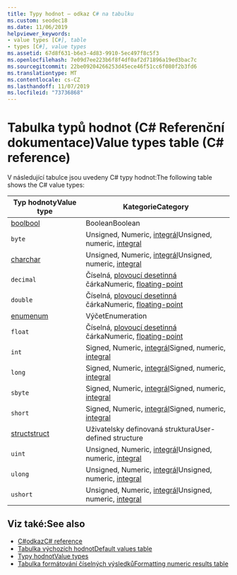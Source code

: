```yaml
---
title: Typy hodnot – odkaz C# na tabulku
ms.custom: seodec18
ms.date: 11/06/2019
helpviewer_keywords:
- value types [C#], table
- types [C#], value types
ms.assetid: 67d8f631-b6e3-4d83-9910-5ec497f8c5f3
ms.openlocfilehash: 7e09d7ee223b6f8f4df0af2d71896a19ed3bac7c
ms.sourcegitcommit: 22be09204266253d45ece46f51cc6f080f2b3fd6
ms.translationtype: MT
ms.contentlocale: cs-CZ
ms.lasthandoff: 11/07/2019
ms.locfileid: "73736868"
---
```

# <a name="value-types-table-c-reference"></a><span data-ttu-id="648d7-102">Tabulka typů hodnot (C# Referenční dokumentace)</span><span class="sxs-lookup"><span data-stu-id="648d7-102">Value types table (C# reference)</span></span>

<span data-ttu-id="648d7-103">V následující tabulce jsou uvedeny C# typy hodnot:</span><span class="sxs-lookup"><span data-stu-id="648d7-103">The following table shows the C# value types:</span></span>

|<span data-ttu-id="648d7-104">Typ hodnoty</span><span class="sxs-lookup"><span data-stu-id="648d7-104">Value type</span></span>|<span data-ttu-id="648d7-105">Kategorie</span><span class="sxs-lookup"><span data-stu-id="648d7-105">Category</span></span>|
|----------------|--------------|
|[<span data-ttu-id="648d7-106">bool</span><span class="sxs-lookup"><span data-stu-id="648d7-106">bool</span></span>](bool.md)|<span data-ttu-id="648d7-107">Boolean</span><span class="sxs-lookup"><span data-stu-id="648d7-107">Boolean</span></span>|
|`byte`|<span data-ttu-id="648d7-108">Unsigned, Numeric, [integrál](../builtin-types/integral-numeric-types.md)</span><span class="sxs-lookup"><span data-stu-id="648d7-108">Unsigned, numeric, [integral](../builtin-types/integral-numeric-types.md)</span></span>|
|[<span data-ttu-id="648d7-109">char</span><span class="sxs-lookup"><span data-stu-id="648d7-109">char</span></span>](char.md)|<span data-ttu-id="648d7-110">Unsigned, Numeric, [integrál](../builtin-types/integral-numeric-types.md)</span><span class="sxs-lookup"><span data-stu-id="648d7-110">Unsigned, numeric, [integral](../builtin-types/integral-numeric-types.md)</span></span>|
|`decimal`|<span data-ttu-id="648d7-111">Číselná, [plovoucí desetinná](../builtin-types/floating-point-numeric-types.md) čárka</span><span class="sxs-lookup"><span data-stu-id="648d7-111">Numeric, [floating-point](../builtin-types/floating-point-numeric-types.md)</span></span>|
|`double`|<span data-ttu-id="648d7-112">Číselná, [plovoucí desetinná](../builtin-types/floating-point-numeric-types.md) čárka</span><span class="sxs-lookup"><span data-stu-id="648d7-112">Numeric, [floating-point](../builtin-types/floating-point-numeric-types.md)</span></span>|
|[<span data-ttu-id="648d7-113">enum</span><span class="sxs-lookup"><span data-stu-id="648d7-113">enum</span></span>](enum.md)|<span data-ttu-id="648d7-114">Výčet</span><span class="sxs-lookup"><span data-stu-id="648d7-114">Enumeration</span></span>|
|`float`|<span data-ttu-id="648d7-115">Číselná, [plovoucí desetinná](../builtin-types/floating-point-numeric-types.md) čárka</span><span class="sxs-lookup"><span data-stu-id="648d7-115">Numeric, [floating-point](../builtin-types/floating-point-numeric-types.md)</span></span>|
|`int`|<span data-ttu-id="648d7-116">Signed, Numeric, [integrál](../builtin-types/integral-numeric-types.md)</span><span class="sxs-lookup"><span data-stu-id="648d7-116">Signed, numeric, [integral](../builtin-types/integral-numeric-types.md)</span></span>|
|`long`|<span data-ttu-id="648d7-117">Signed, Numeric, [integrál](../builtin-types/integral-numeric-types.md)</span><span class="sxs-lookup"><span data-stu-id="648d7-117">Signed, numeric, [integral](../builtin-types/integral-numeric-types.md)</span></span>|
|`sbyte`|<span data-ttu-id="648d7-118">Signed, Numeric, [integrál](../builtin-types/integral-numeric-types.md)</span><span class="sxs-lookup"><span data-stu-id="648d7-118">Signed, numeric, [integral](../builtin-types/integral-numeric-types.md)</span></span>|
|`short`|<span data-ttu-id="648d7-119">Signed, Numeric, [integrál](../builtin-types/integral-numeric-types.md)</span><span class="sxs-lookup"><span data-stu-id="648d7-119">Signed, numeric, [integral](../builtin-types/integral-numeric-types.md)</span></span>|
|[<span data-ttu-id="648d7-120">struct</span><span class="sxs-lookup"><span data-stu-id="648d7-120">struct</span></span>](struct.md)|<span data-ttu-id="648d7-121">Uživatelsky definovaná struktura</span><span class="sxs-lookup"><span data-stu-id="648d7-121">User-defined structure</span></span>|
|`uint`|<span data-ttu-id="648d7-122">Unsigned, Numeric, [integrál](../builtin-types/integral-numeric-types.md)</span><span class="sxs-lookup"><span data-stu-id="648d7-122">Unsigned, numeric, [integral](../builtin-types/integral-numeric-types.md)</span></span>|
|`ulong`|<span data-ttu-id="648d7-123">Unsigned, Numeric, [integrál](../builtin-types/integral-numeric-types.md)</span><span class="sxs-lookup"><span data-stu-id="648d7-123">Unsigned, numeric, [integral](../builtin-types/integral-numeric-types.md)</span></span>|
|`ushort`|<span data-ttu-id="648d7-124">Unsigned, Numeric, [integrál](../builtin-types/integral-numeric-types.md)</span><span class="sxs-lookup"><span data-stu-id="648d7-124">Unsigned, numeric, [integral](../builtin-types/integral-numeric-types.md)</span></span>|

## <a name="see-also"></a><span data-ttu-id="648d7-125">Viz také:</span><span class="sxs-lookup"><span data-stu-id="648d7-125">See also</span></span>

- [<span data-ttu-id="648d7-126">C#odkaz</span><span class="sxs-lookup"><span data-stu-id="648d7-126">C# reference</span></span>](../index.md)
- [<span data-ttu-id="648d7-127">Tabulka výchozích hodnot</span><span class="sxs-lookup"><span data-stu-id="648d7-127">Default values table</span></span>](default-values-table.md)
- [<span data-ttu-id="648d7-128">Typy hodnot</span><span class="sxs-lookup"><span data-stu-id="648d7-128">Value types</span></span>](value-types.md)
- [<span data-ttu-id="648d7-129">Tabulka formátování číselných výsledků</span><span class="sxs-lookup"><span data-stu-id="648d7-129">Formatting numeric results table</span></span>](formatting-numeric-results-table.md)
